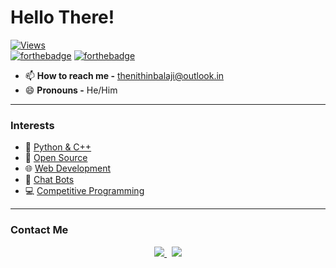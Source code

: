 # Hello There!

[![Views](https://komarev.com/ghpvc/?username=thenithinbalaji&color=blue&label=PROFILE+VIEWS)](https://github.com/thenithinbalaji)   
[![forthebadge](https://forthebadge.com/images/badges/made-with-markdown.svg)](https://raw.githubusercontent.com/thenithinbalaji/thenithinbalaji/main/README.md)
[![forthebadge](https://forthebadge.com/images/badges/built-with-love.svg)](https://github.com/thenithinbalaji?tab=repositories&q=&type=&language=&sort=stargazers)

- 📫 **How to reach me -** [thenithinbalaji@outlook.in](mailto:thenithinbalaji@outlook.in)
- 😄 **Pronouns -** He/Him

---

### Interests

- 🐍 [Python & C++](https://www.hackerrank.com/thenithinbalaji)
- 📇 [Open Source](https://github.com/thenithinbalaji?tab=repositories&q=&type=&language=&sort=stargazers) 
- 🌐 [Web Development](https://github.com/thenithinbalaji?tab=repositories&q=&type=&language=html&sort=stargazers)
- 💬 [Chat Bots](https://discordbotlist.com/users/756511707228143646)
- 💻 [Competitive Programming](https://codeforces.com/profile/thenithinbalaji)
---

### Contact Me

<p align = 'center'>
<a href = 'mailto:thenithinbalaji@outlook.in'> <img src = 'https://user-images.githubusercontent.com/73932121/156936080-302b8401-fced-44ec-a759-aa17e3476991.svg'>
</a>
&nbsp;
<a href = 'https://www.linkedin.com/in/thenithinbalaji/'> <img src = 'https://user-images.githubusercontent.com/73932121/156936120-7d41b2a8-1d04-4fb4-b2db-de468965799f.svg'>
</a>
</p>
